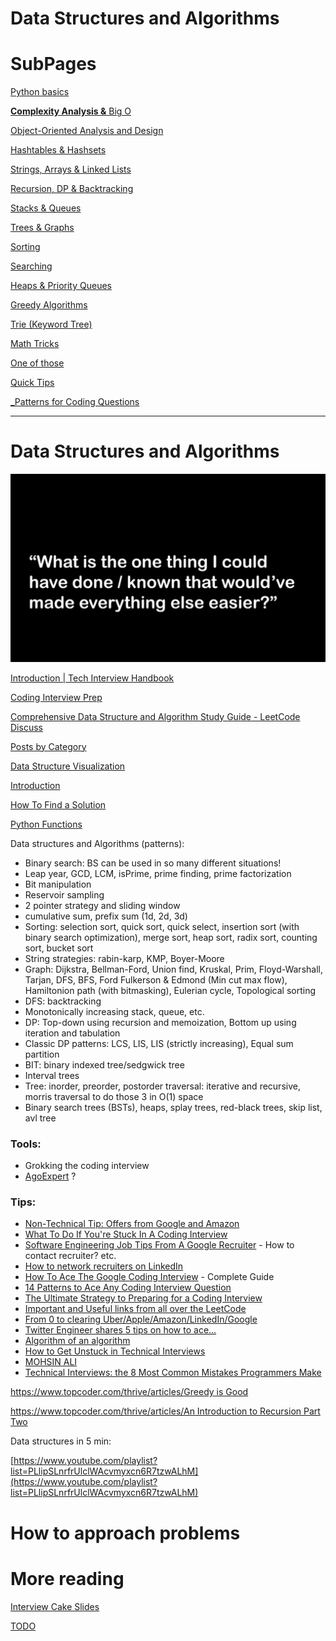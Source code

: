 # Data Structures and Algorithms

# SubPages

[Python basics](Data%20Structures%20and%20Algorithms%2016913c6fbd244de481b6b1705cbfa6be/Python%20basics%20991f9d98be1d40c6b9c50b859df13aba.md)

[**Complexity Analysis &** Big O](Data%20Structures%20and%20Algorithms%2016913c6fbd244de481b6b1705cbfa6be/Complexity%20Analysis%20&%20Big%20O%20ded85f7996b548c7953055302969348c.md)

[Object-Oriented Analysis and Design](Data%20Structures%20and%20Algorithms%2016913c6fbd244de481b6b1705cbfa6be/Object-Oriented%20Analysis%20and%20Design%201a01887a9271475da7b3cd3f4efc9e0d.md)

[Hashtables & Hashsets](Data%20Structures%20and%20Algorithms%2016913c6fbd244de481b6b1705cbfa6be/Hashtables%20&%20Hashsets%20220d9f0e409044c58ec6c2b0e7fe0ab5.md)

[Strings, Arrays & Linked Lists](Data%20Structures%20and%20Algorithms%2016913c6fbd244de481b6b1705cbfa6be/Strings,%20Arrays%20&%20Linked%20Lists%2081ca9e0553a0494cb8bb74c5c85b89c8.md)

[Recursion, DP & Backtracking](Data%20Structures%20and%20Algorithms%2016913c6fbd244de481b6b1705cbfa6be/Recursion,%20DP%20&%20Backtracking%20525dddcdd0874ed98372518724fc8753.md)

[Stacks & Queues](Data%20Structures%20and%20Algorithms%2016913c6fbd244de481b6b1705cbfa6be/Stacks%20&%20Queues%20c7d2cad790be4a61bac42c8718e031fd.md)

[Trees & Graphs](Data%20Structures%20and%20Algorithms%2016913c6fbd244de481b6b1705cbfa6be/Trees%20&%20Graphs%20edc3401e06c044f29a2d714d20ffe185.md)

[Sorting](Data%20Structures%20and%20Algorithms%2016913c6fbd244de481b6b1705cbfa6be/Sorting%20c597de5051f1415793ddcf72086aa93d.md)

[Searching](Data%20Structures%20and%20Algorithms%2016913c6fbd244de481b6b1705cbfa6be/Searching%20733ff84c808c4c9cb5c40787b2df7b98.md)

[Heaps & Priority Queues](Data%20Structures%20and%20Algorithms%2016913c6fbd244de481b6b1705cbfa6be/Heaps%20&%20Priority%20Queues%20bb4a8de1dbe54089854d8d03c833126c.md)

[Greedy Algorithms](Data%20Structures%20and%20Algorithms%2016913c6fbd244de481b6b1705cbfa6be/Greedy%20Algorithms%20b9b0a6dd66c94e7db2cbbd9f2d6b50af.md)

[Trie (Keyword Tree)](Data%20Structures%20and%20Algorithms%2016913c6fbd244de481b6b1705cbfa6be/Trie%20(Keyword%20Tree)%20995fecf3f7ca418b88b528597f88fbfa.md)

[Math Tricks](Data%20Structures%20and%20Algorithms%2016913c6fbd244de481b6b1705cbfa6be/Math%20Tricks%208c99fd21a1d343f7bee1eaf0467ea362.md)

[One of those](Data%20Structures%20and%20Algorithms%2016913c6fbd244de481b6b1705cbfa6be/One%20of%20those%205919e7e3ca2645f692d371354177d774.md)

[Quick Tips](Data%20Structures%20and%20Algorithms%2016913c6fbd244de481b6b1705cbfa6be/Quick%20Tips%206964b0e274cd43639f66a67f9d63017c.md)

[_Patterns for Coding Questions](Data%20Structures%20and%20Algorithms%2016913c6fbd244de481b6b1705cbfa6be/_Patterns%20for%20Coding%20Questions%20e3f5361611c147ebb2fb3eff37a743fd.md)

---

# Data Structures and Algorithms

![Data%20Structures%20and%20Algorithms%2016913c6fbd244de481b6b1705cbfa6be/Screenshot_2021-07-21_at_14.30.56.png](Data%20Structures%20and%20Algorithms%2016913c6fbd244de481b6b1705cbfa6be/Screenshot_2021-07-21_at_14.30.56.png)

[Introduction | Tech Interview Handbook](https://techinterviewhandbook.org/algorithms/algorithms-introduction/)

[Coding Interview Prep](https://lei-d.gitbook.io/leetcode/)

[Comprehensive Data Structure and Algorithm Study Guide - LeetCode Discuss](https://leetcode.com/discuss/general-discussion/494279/comprehensive-data-structure-and-algorithm-study-guide)

[Posts by Category](https://emre.me/categories/#coding-patterns)

[Data Structure Visualization](https://www.cs.usfca.edu/~galles/visualization/Algorithms.html)

[Introduction](https://labuladong.gitbook.io/algo-en/)

[How To Find a Solution](https://www.topcoder.com/thrive/articles/How%20To%20Find%20a%20Solution)

[Python Functions](https://www.programiz.com/python-programming/function)

Data structures and Algorithms (patterns):

- Binary search: BS can be used in so many different situations!
- Leap year, GCD, LCM, isPrime, prime finding, prime factorization
- Bit manipulation
- Reservoir sampling
- 2 pointer strategy and sliding window
- cumulative sum, prefix sum (1d, 2d, 3d)
- Sorting: selection sort, quick sort, quick select, insertion sort (with binary search optimization), merge sort, heap sort, radix sort, counting sort, bucket sort
- String strategies: rabin-karp, KMP, Boyer-Moore
- Graph: Dijkstra, Bellman-Ford, Union find, Kruskal, Prim, Floyd-Warshall, Tarjan, DFS, BFS, Ford Fulkerson & Edmond (Min cut max flow), Hamiltonion path (with bitmasking), Eulerian cycle, Topological sorting
- DFS: backtracking
- Monotonically increasing stack, queue, etc.
- DP: Top-down using recursion and memoization, Bottom up using iteration and tabulation
- Classic DP patterns: LCS, LIS, LIS (strictly increasing), Equal sum partition
- BIT: binary indexed tree/sedgwick tree
- Interval trees
- Tree: inorder, preorder, postorder traversal: iterative and recursive, morris traversal to do those 3 in O(1) space
- Binary search trees (BSTs), heaps, splay trees, red-black trees, skip list, avl tree

### Tools:

- Grokking the coding interview
- [AgoExpert](https://youtu.be/3OmEx-JRI74) ?

### Tips:

- [Non-Technical Tip: Offers from Google and Amazon](https://leetcode.com/discuss/general-discussion/897688/lay-up-questions-non-technical-tip)
- [What To Do If You're Stuck In A Coding Interview](https://youtu.be/WLBcmyNaeKc)
- [Software Engineering Job Tips From A Google Recruiter](https://youtu.be/Yfs4kCG-nNA) - How to contact recruiter? etc.
- [How to network recruiters on LinkedIn](https://www.recruitinginyogapants.com/2019/09/how-to-network-with-recruiters-on.html)
- [How To Ace The Google Coding Interview](https://youtu.be/-QxUp8MwbWw) - Complete Guide
- [14 Patterns to Ace Any Coding Interview Question](https://hackernoon.com/14-patterns-to-ace-any-coding-interview-question-c5bb3357f6ed)
- [The Ultimate Strategy to Preparing for a Coding Interview](https://medium.com/better-programming/the-ultimate-strategy-to-preparing-for-the-coding-interview-ee9f7eb439f3)
- [Important and Useful links from all over the LeetCode](https://leetcode.com/discuss/general-discussion/665604/important-and-useful-links-from-all-over-the-leetcode)
- [From 0 to clearing Uber/Apple/Amazon/LinkedIn/Google](https://leetcode.com/discuss/career/216554/from-0-to-clearing-uberappleamazonlinkedingoogle)
- [Twitter Engineer shares 5 tips on how to ace...](https://thenextweb.com/syndication/2020/11/03/twitter-engineer-shares-5-tips-on-how-to-ace-coding-interviews/)
- [Algorithm of an algorithm](https://medium.com/outco/the-algorithm-of-an-algorithm-28043fe47b51)
- [How to Get Unstuck in Technical Interviews](https://blog.pramp.com/how-to-get-unstuck-in-technical-interviews-93d4632ef996)
- [MOHSIN ALI](http://www.mohsinali.net/)
- [Technical Interviews: the 8 Most Common Mistakes Programmers Make](https://blog.pramp.com/top-8-mistakes-in-technical-interviews-according-to-data-27d2572bda1f)

[https://www.topcoder.com/thrive/articles/Greedy is Good](https://www.topcoder.com/thrive/articles/Greedy%20is%20Good)

[https://www.topcoder.com/thrive/articles/An Introduction to Recursion Part Two](https://www.topcoder.com/thrive/articles/An%20Introduction%20to%20Recursion%20Part%20Two)

Data structures in 5 min: 

[https://www.youtube.com/playlist?list=PLlipSLnrfrUlclWAcvmyxcn6R7tzwALhM](https://www.youtube.com/playlist?list=PLlipSLnrfrUlclWAcvmyxcn6R7tzwALhM)

# How to approach problems

# More reading

[Interview Cake Slides](https://docs.google.com/presentation/d/1UznxAiUTh9uUPG8bLL1_q1LNPuRChrpOd3IwzFmUA1Y/edit?usp=drivesdk)

[TODO](Data%20Structures%20and%20Algorithms%2016913c6fbd244de481b6b1705cbfa6be/TODO%2046bfd466486941bca71ed05487bc49ac.md)